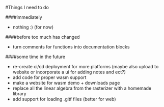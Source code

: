 #Things I need to do

####immediately
- nothing :) (for now)


####before too much has changed
- turn comments for functions into documentation blocks


####some time in the future
- re-create ci/cd deployment for more platforms (maybe also upload to website or incorporate a ui for adding notes and ect?)
- add code for proper wasm support
- make a website for wasm demo + downloads page
- replace all the linear algebra from the rasterizer with a homemade library
- add support for loading .gltf files (better for web)